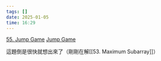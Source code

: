 ```yaml
---
tags: []
date: 2025-01-05
time: 16:29
---
```

[55. Jump Game](https://leetcode.com/problems/jump-game/)
[Jump Game](https://neetcode.io/problems/jump-game)

這題倒是很快就想出來了（剛剛在解[[53. Maximum Subarray]]）